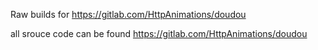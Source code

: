 Raw builds for https://gitlab.com/HttpAnimations/doudou

all srouce code can be found https://gitlab.com/HttpAnimations/doudou 
